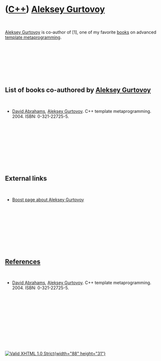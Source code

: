 



 

 

 

 

 

([C++](Cpp.htm)) [Aleksey Gurtovoy](CppAlekseyGurtovoy.htm)
===========================================================

 

[Aleksey Gurtovoy](CppAlekseyGurtovoy.htm) is co-author of \[1\], one of
my favorite [books](CppBooks.htm) on advanced [template
metaprogramming](CppTemplateMetaprogram.htm).

 

 

 

 

List of books co-authored by [Aleksey Gurtovoy](CppAlekseyGurtovoy.htm)
-----------------------------------------------------------------------

 

-   [David Abrahams](CppDavidAbrahams.htm), [Aleksey
    Gurtovoy](CppAlekseyGurtovoy.htm). C++ template metaprogramming.
    2004. ISBN: 0-321-22725-5.

 

 

 

 

 

External links
--------------

 

-   [Boost page about Aleksey
    Gurtovoy](http://www.boost.org/users/people/aleksey_gurtovoy.html)

 

 

 

 

 

[References](CppReferences.htm)
-------------------------------

 

-   [David Abrahams](CppDavidAbrahams.htm), [Aleksey
    Gurtovoy](CppAlekseyGurtovoy.htm). C++ template metaprogramming.
    2004. ISBN: 0-321-22725-5.

 

 

 

 

 





 

[![Valid XHTML 1.0 Strict](valid-xhtml10.png){width="88"
height="31"}](http://validator.w3.org/check?uri=referer)
